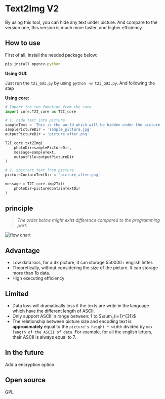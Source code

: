 # Text2Img V2
By using this tool, you can hide any text under picture. And compare to the version one, this version is  much more faster, and higher efficiency. 

## How to use

First of all, install the needed package below:

```cmd
pip install opencv-python
```

**Using GUI:**

Just run the `t2i_GUI.py` by using `python -w t2i_GUI.py`. And following the step

**Using core:**

```python
# Import the two function from the core
import core.T2I_core as T2I_core

# 1. hide text into picture
sampleText = 'This is the world which will be hidden under the picture'
samplePictureDir = 'sample_picture.jpg'
outputPictureDir = 'picture_after.png'

T2I_core.txt2Img(
    photoDir=samplePictureDir,
    message=sampleText,
    outputFile=outputPictureDir
)

# 2. abstract text from picture
pictureContainTextDir = 'picture_after.png'

message = T2I_core.img2Txt(
    photoDir=pictureContainTextDir
)

```

## principle
> *The order below might exist difference compared to the programming part:*

![flow chart](https://cdn-1257758577.cos.ap-chengdu.myqcloud.com/2019/06/30/1561862395.png)

## Advantage
+ Low data loss, for a 4k picture, it can storage 550000+ english letter.
+ Theoretically, without considering the size of the picture. It can storage more than 1b data.
+ High executing efficiency

## Limited
+ Data loss will dramatically loss if the texts are write in the language which have the different length of ASCII.
+ Only support ASCII in range between: 1 to $\sum_{i=1}^{31}$
+ The relationship between picture size and encoding text is **approximately** equal to the `picture's height * width` divided by `max length of the ASCII of data`. For example, for all the english letters, their ASCII is always equal to 7. 

## In the future

Add a encryption option

## Open source
GPL
